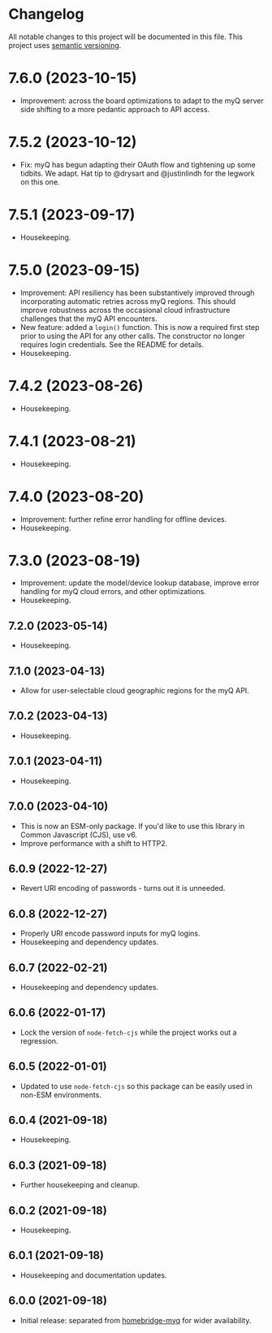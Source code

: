 # Changelog

All notable changes to this project will be documented in this file. This project uses [semantic versioning](https://semver.org/).

# 7.6.0 (2023-10-15)
  * Improvement: across the board optimizations to adapt to the myQ server side shifting to a more pedantic approach to API access.

# 7.5.2 (2023-10-12)
  * Fix: myQ has begun adapting their OAuth flow and tightening up some tidbits. We adapt. Hat tip to @drysart and @justinlindh for the legwork on this one.

# 7.5.1 (2023-09-17)
  * Housekeeping.

# 7.5.0 (2023-09-15)
  * Improvement: API resiliency has been substantively improved through incorporating automatic retries across myQ regions. This should improve robustness across the occasional cloud infrastructure challenges that the myQ API encounters.
  * New feature: added a `login()` function. This is now a required first step prior to using the API for any other calls. The constructor no longer requires login credentials. See the README for details.
  * Housekeeping.

# 7.4.2 (2023-08-26)
  * Housekeeping.

# 7.4.1 (2023-08-21)
  * Housekeeping.

# 7.4.0 (2023-08-20)
  * Improvement: further refine error handling for offline devices.
  * Housekeeping.

# 7.3.0 (2023-08-19)
  * Improvement: update the model/device lookup database, improve error handling for myQ cloud errors, and other optimizations.
  * Housekeeping.

## 7.2.0 (2023-05-14)
  * Housekeeping.

## 7.1.0 (2023-04-13)
  * Allow for user-selectable cloud geographic regions for the myQ API.

## 7.0.2 (2023-04-13)
  * Housekeeping.

## 7.0.1 (2023-04-11)
  * Housekeeping.

## 7.0.0 (2023-04-10)
  * This is now an ESM-only package. If you'd like to use this library in Common Javascript (CJS), use v6.
  * Improve performance with a shift to HTTP2.

## 6.0.9 (2022-12-27)
  * Revert URI encoding of passwords - turns out it is unneeded.

## 6.0.8 (2022-12-27)
  * Properly URI encode password inputs for myQ logins.
  * Housekeeping and dependency updates.

## 6.0.7 (2022-02-21)
  * Housekeeping and dependency updates.

## 6.0.6 (2022-01-17)
  * Lock the version of `node-fetch-cjs` while the project works out a regression.

## 6.0.5 (2022-01-01)
  * Updated to use `node-fetch-cjs` so this package can be easily used in non-ESM environments.

## 6.0.4 (2021-09-18)
  * Housekeeping.

## 6.0.3 (2021-09-18)
  * Further housekeeping and cleanup.

## 6.0.2 (2021-09-18)
  * Housekeeping.

## 6.0.1 (2021-09-18)
  * Housekeeping and documentation updates.

## 6.0.0 (2021-09-18)
  * Initial release: separated from [homebridge-myq](https://github.com/hjdhjd/homebridge-myq) for wider availability.

